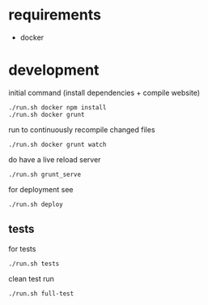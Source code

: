 # requirements

- docker

# development

initial command (install dependencies + compile website)
```
./run.sh docker npm install
./run.sh docker grunt
```

run to continuously recompile changed files

```
./run.sh docker grunt watch
```

do have a live reload server

```
./run.sh grunt_serve
```

for deployment see

```
./run.sh deploy
```


## tests

for tests
```
./run.sh tests
```

clean test run
```
./run.sh full-test
```